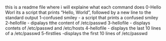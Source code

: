 this is a readme file where i will explaine what each command does 
0-Hello Worl its a script that prints “Hello, World”, followed by a new line to the standard output 
1-confused smiley - a script that prints a confused smiley 
2-hellofile - dipalays tthe content of /etc/passwd
3-hellofile - displays contets of /etc/passwd and /etc/hosts
4-hellofile - displays the last 10 lines of a /etc/passwd
5-firstlies -displays the first 10 lines of /etc/passwd

